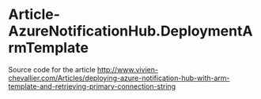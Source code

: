 # Article-AzureNotificationHub.DeploymentArmTemplate
Source code for the article http://www.vivien-chevallier.com/Articles/deploying-azure-notification-hub-with-arm-template-and-retrieving-primary-connection-string
